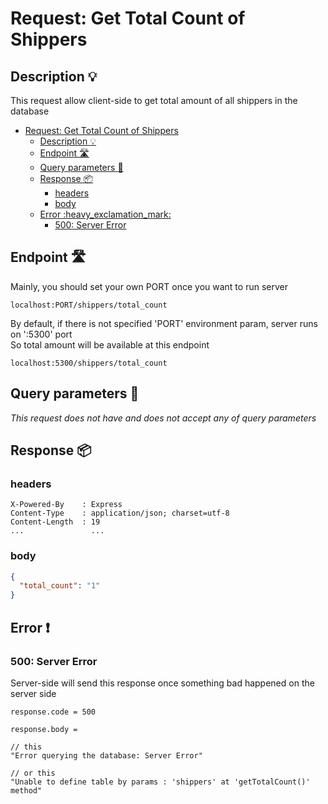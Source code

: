 # Request: Get Total Count of Shippers

## Description :bulb:
This request allow client-side to get total amount of all shippers in the database  
- [Request: Get Total Count of Shippers](#request-get-total-count-of-shippers)
  - [Description :bulb:](#description-bulb)
  - [Endpoint :motorway:](#endpoint-motorway)
  - [Query parameters :pencil:](#query-parameters-pencil)
  - [Response :package:](#response-package)
    - [headers](#headers)
    - [body](#body)
  - [Error :heavy\_exclamation\_mark:](#error-heavy_exclamation_mark)
    - [500: Server Error](#500-server-error)

## Endpoint :motorway:
Mainly, you should set your own PORT once you want to run server
```
localhost:PORT/shippers/total_count
```
By default, if there is not specified 'PORT' environment param, server runs on ':5300' port    
So total amount will be available at this endpoint
```
localhost:5300/shippers/total_count
```

## Query parameters :pencil:    
*This request does not have and does not accept any of query parameters*


## Response :package:
### headers
```
X-Powered-By    : Express
Content-Type    : application/json; charset=utf-8
Content-Length  : 19
...               ...
```
### body
```json
{
  "total_count": "1"
}
```
## Error :heavy_exclamation_mark:
### 500: Server Error
Server-side will send this response once something bad happened on the server side
```
response.code = 500
```
```
response.body =

// this
"Error querying the database: Server Error"

// or this
"Unable to define table by params : 'shippers' at 'getTotalCount()' method"
```